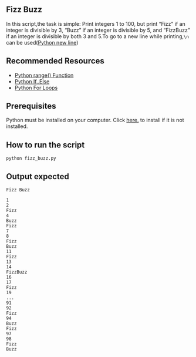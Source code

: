 ## Fizz Buzz
In this script,the task is simple: Print integers 1 to 100, but print “Fizz” if an integer is divisible by 3, “Buzz” if an integer is divisible by 5, and “FizzBuzz” if an integer is divisible by both 3 and 5.To go to a new line while printing,```\n``` can be used([Python new line](https://www.w3schools.com/python/trypython.asp?filename=demo_string_newline))

## Recommended Resources
- [Python range() Function](https://www.w3schools.com/python/ref_func_range.asp)
- [Python If..Else](https://www.w3schools.com/python/python_conditions.asp)
- [Python For Loops](https://www.w3schools.com/python/python_for_loops.asp)

## Prerequisites

Python must be installed on your computer. Click [here.](https://www.python.org/downloads/) to install if it is not installed.

## How to run the script

`python fizz_buzz.py`

## Output expected
```
Fizz Buzz

1
2
Fizz
4
Buzz
Fizz
7
8
Fizz
Buzz
11
Fizz
13
14
FizzBuzz
16
17
Fizz
19
...
91
92
Fizz
94
Buzz
Fizz
97
98
Fizz
Buzz

```
